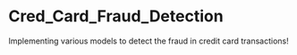 # Cred_Card_Fraud_Detection
Implementing various models to detect the fraud in credit card transactions!
